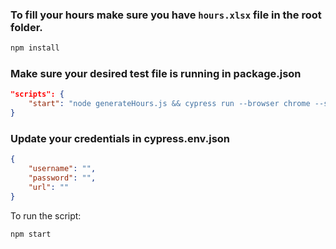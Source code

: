 ### To fill your hours make sure you have `hours.xlsx` file in the root folder.

```cmd
npm install
```

### Make sure your desired test file is running in package.json

```json
"scripts": {
    "start": "node generateHours.js && cypress run --browser chrome --spec 'cypress/integration/sqlink.js'"
}
```

### Update your credentials in cypress.env.json

```json
{
    "username": "",
    "password": "",
    "url": ""
}
```


To run the script: 

```cmd
npm start
```
